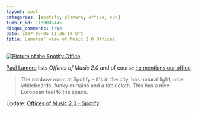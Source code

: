 ```yaml
---
layout: post
categories: [spotify, plamere, office, sun]
tumblr_id: 1133086445
disqus_comments: true
date: 2007-06-05 11:36:10 UTC
title: Lameres' view of Music 2.0 Offices
---
```


<a href="http://www.flickr.com/photos/rsms/484869436/"><img src="http://farm1.static.flickr.com/210/484869436_90af33af55.jpg" alt="Picture of the Spotify Office" class="alignnone" /></a>

<a href="http://blogs.sun.com/plamere/">Paul Lamere</a> lists <em>Offices of Music 2.0</em> and of course <a href="http://blogs.sun.com/plamere/entry/offices_of_music_2_02">he mentions our office</a>.

<blockquote>The rainbow room at Spotify - it's in the city, has natural light, nice whiteboards, funky curtains and a tablecloth. This has a nice European feel to the space.</blockquote>

Update: <a href="http://blogs.sun.com/plamere/entry/offices_of_music_2_014">Offices of Music 2.0 - Spotify</a>
